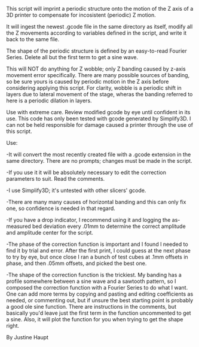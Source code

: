 This script will imprint a periodic structure onto the motion of the Z axis of a 3D printer to compensate for incosistent (periodic) Z motion.

It will ingest the newest .gcode file in the same directory as itself, modify all the Z movements according to variables defined in the script, and write it back to the same file.

The shape of the periodic structure is defined by an easy-to-read Fourier Series. Delete all but the first term to get a sine wave.

This will NOT do anything for Z wobble; only Z banding caused by z-axis movement error specifically. There are many possible sources of banding, so be sure yours is caused by periodic motion in the Z axis before considering applying this script. For clarity, wobble is a periodic shift in layers due to lateral movement of the stage, wheras the banding referred to here is a periodic dilation in layers.

Use with extreme care. Review modified gcode by eye until confident in its use. This code has only been tested with gcode generated by Simplify3D. I can not be held responsible for damage caused a printer through the use of this script.

Use:

-It will convert the most recently created file with a .gcode extension in the same directory. There are no prompts; changes must be made in the script.

-If you use it it will be absolutely necessary to edit the correction parameters to suit. Read the comments.

-I use Simplify3D; it's untested with other slicers' gcode.

-There are many many causes of horizontal banding and this can only fix one, so confidence is needed in that regard.

-If you have a drop indicator, I recommend using it and logging the as-measured bed deviation every .01mm to determine the correct amplitude and amplitude center for the script. 

-The phase of the correction function is important and I found I needed to find it by trial and error. After the first print, I could guess at the next phase to try by eye, but once close I ran a bunch of test cubes at .1mm offsets in phase, and then .05mm offsets, and picked the best one.

-The shape of the correction function is the trickiest. My banding has a profile somewhere between a sine wave and a sawtooth pattern, so I composed the correction function with a Fourier Series to do what I want. One can add more terms by copying and pasting and editing coefficients as needed, or commenting out, but if unsure the best starting point is probably a good ole sine function. There are instructions in the comments, but basically you'd leave just the first term in the function uncommented to get a sine. Also, it will plot the function for you when trying to get the shape right.


By Justine Haupt
